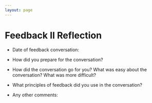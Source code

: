 ```yaml
---
layout: page
---
```


# Feedback II Reflection

* Date of feedback conversation:

* How did you prepare for the conversation?

* How did the conversation go for you? What was easy about the conversation? What was more difficult?

* What principles of feedback did you use in the conversation?

* Any other comments:
